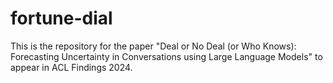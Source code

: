 # fortune-dial
This is the repository for the paper "Deal or No Deal (or Who Knows): Forecasting Uncertainty in Conversations using Large Language Models" to appear in ACL Findings 2024.
